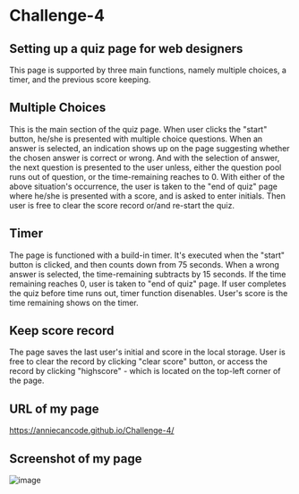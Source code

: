 # Challenge-4


## Setting up a quiz page for web designers
This page is supported by three main functions, namely multiple choices, a timer, and the previous score keeping. 


## Multiple Choices
This is the main section of the quiz page. 
When user clicks the "start" button, he/she is presented with multiple choice questions.
When an answer is selected, an indication shows up on the page suggesting whether the chosen answer is correct or wrong.
And with the selection of answer, the next question is presented to the user unless, either the question pool runs out of question, or the time-remaining reaches to 0.
With either of the above situation's occurrence, the user is taken to the "end of quiz" page where he/she is presented with a score, and is asked to enter initials.
Then user is free to clear the score record or/and re-start the quiz.


## Timer
The page is functioned with a build-in timer. 
It's executed when the "start" button is clicked, and then counts down from 75 seconds.
When a wrong answer is selected, the time-remaining subtracts by 15 seconds.
If the time remaining reaches 0, user is taken to "end of quiz" page.
If user completes the quiz before time runs out, timer function  disenables.
User's score is the time remaining shows on the timer.


## Keep score record
The page saves the last user's initial and score in the local storage.
User is free to clear the record by clicking "clear score" button, or access the record by clicking "highscore" - which is located on the top-left corner of the page.


## URL of my page
https://anniecancode.github.io/Challenge-4/

## Screenshot of my page
![image](https://user-images.githubusercontent.com/99180884/177103059-e5366de3-bee3-4ba6-b82e-8522b9566aef.png)

